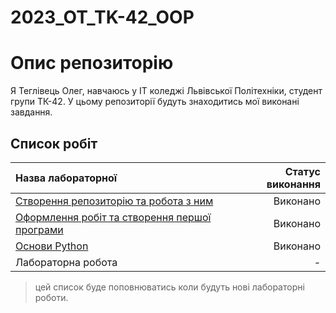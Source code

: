# 2023_OT_TK-42_OOP
# Опис репозиторію
Я Теглівець Олег, навчаюсь у IT коледжі Львівської Політехніки, студент групи ТК-42. У цьому репозиторії будуть знаходитись мої виконані завдання.

## Список робіт
| Назва лабораторної | Статус виконання |
|:----------------------|-------------------:|
| [Створення репозиторію та робота з ним](init/README.md) | Виконано        |
| [Оформлення робіт та створення першої програми](1_lab/README.md) | Виконано       |
| [Основи Python](2_lab/README.md)  | Виконано        |
| Лабораторна робота | -        |
> цей список буде поповнюватись коли будуть нові лабораторні роботи.
